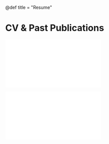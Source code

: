 
@def title = "Resume"

# CV & Past Publications

![CV (PDF)](assets/markus_amano_cv.pdf)	

![Past Publications (PDF)](assets/markus_amano_publications.pdf)
